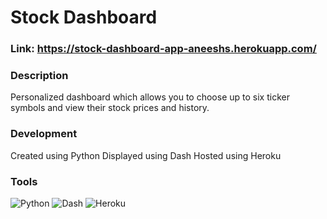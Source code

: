 # Stock Dashboard

### Link: https://stock-dashboard-app-aneeshs.herokuapp.com/

### Description
Personalized dashboard which allows you to choose up to six ticker symbols and view their stock prices and history.

### Development
Created using Python
Displayed using Dash
Hosted using Heroku

### Tools
![Python](https://img.shields.io/badge/python-3670A0?style=for-the-badge&logo=python&logoColor=ffdd54)
![Dash](https://img.shields.io/badge/dash-008DE4?style=for-the-badge&logo=dash&logoColor=white)
![Heroku](https://img.shields.io/badge/heroku-%23430098.svg?style=for-the-badge&logo=heroku&logoColor=white)


